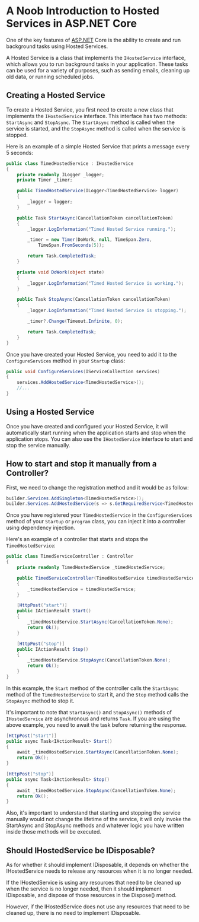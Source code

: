 # A Noob Introduction to Hosted Services in ASP.NET Core

One of the key features of [ASP.NET](http://ASP.NET) Core is the ability to create and run background tasks using Hosted Services.

A Hosted Service is a class that implements the `IHostedService` interface, which allows you to run background tasks in your application. These tasks can be used for a variety of purposes, such as sending emails, cleaning up old data, or running scheduled jobs.

## **Creating a Hosted Service**

To create a Hosted Service, you first need to create a new class that implements the `IHostedService` interface. This interface has two methods: `StartAsync` and `StopAsync`. The `StartAsync` method is called when the service is started, and the `StopAsync` method is called when the service is stopped.

Here is an example of a simple Hosted Service that prints a message every 5 seconds:

```csharp
public class TimedHostedService : IHostedService
{
    private readonly ILogger _logger;
    private Timer _timer;

    public TimedHostedService(ILogger<TimedHostedService> logger)
    {
        _logger = logger;
    }

    public Task StartAsync(CancellationToken cancellationToken)
    {
        _logger.LogInformation("Timed Hosted Service running.");

        _timer = new Timer(DoWork, null, TimeSpan.Zero, 
            TimeSpan.FromSeconds(5));

        return Task.CompletedTask;
    }

    private void DoWork(object state)
    {
        _logger.LogInformation("Timed Hosted Service is working.");
    }

    public Task StopAsync(CancellationToken cancellationToken)
    {
        _logger.LogInformation("Timed Hosted Service is stopping.");

        _timer?.Change(Timeout.Infinite, 0);

        return Task.CompletedTask;
    }
}
```

Once you have created your Hosted Service, you need to add it to the `ConfigureServices` method in your `Startup` class:

```csharp
public void ConfigureServices(IServiceCollection services)
{
    services.AddHostedService<TimedHostedService>();
    //...
}
```

## **Using a Hosted Service**

Once you have created and configured your Hosted Service, it will automatically start running when the application starts and stop when the application stops. You can also use the `IHostedService` interface to start and stop the service manually.

## How to start and stop it manually from a Controller?

First, we need to change the registration method and it would be as follow:

```csharp
builder.Services.AddSingleton<TimedHostedService>();
builder.Services.AddHostedService(s => s.GetRequiredService<TimedHostedService>());
```

Once you have registered your `TimedHostedService` in the `ConfigureServices` method of your `Startup` or `program` class, you can inject it into a controller using dependency injection.

Here's an example of a controller that starts and stops the `TimedHostedService`:

```csharp
public class TimedServiceController : Controller
{
    private readonly TimedHostedService _timedHostedService;

    public TimedServiceController(TimedHostedService timedHostedService)
    {
        _timedHostedService = timedHostedService;
    }

    [HttpPost("start")]
    public IActionResult Start()
    {
        _timedHostedService.StartAsync(CancellationToken.None);
        return Ok();
    }

    [HttpPost("stop")]
    public IActionResult Stop()
    {
        _timedHostedService.StopAsync(CancellationToken.None);
        return Ok();
    }
}
```

In this example, the `Start` method of the controller calls the `StartAsync` method of the `TimedHostedService` to start it, and the `Stop` method calls the `StopAsync` method to stop it.

It's important to note that `StartAsync()` and `StopAsync()` methods of `IHostedService` are asynchronous and returns `Task`. If you are using the above example, you need to await the task before returning the response.

```csharp
[HttpPost("start")]
public async Task<IActionResult> Start()
{
    await _timedHostedService.StartAsync(CancellationToken.None);
    return Ok();
}

[HttpPost("stop")]
public async Task<IActionResult> Stop()
{
    await _timedHostedService.StopAsync(CancellationToken.None);
    return Ok();
}
```

Also, it's important to understand that starting and stopping the service manually would not change the lifetime of the service, it will only invoke the StartAsync and StopAsync methods and whatever logic you have written inside those methods will be executed.

## Should IHostedService be IDisposable?

As for whether it should implement IDisposable, it depends on whether the IHostedService needs to release any resources when it is no longer needed.

If the IHostedService is using any resources that need to be cleaned up when the service is no longer needed, then it should implement IDisposable, and dispose of those resources in the Dispose() method.

However, if the IHostedService does not use any resources that need to be cleaned up, there is no need to implement IDisposable.